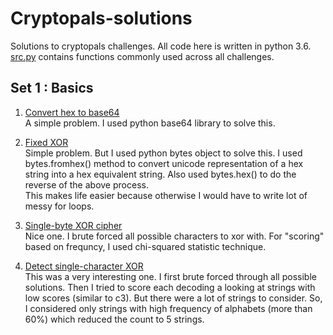 # Cryptopals-solutions

Solutions to cryptopals challenges. All code here is written in python 3.6. [src.py](./src.py) contains functions commonly used across all challenges.

## Set 1 : Basics

1. [Convert hex to base64](./Set1/c1.py)  
A simple problem. I used python base64 library to solve this.

2. [Fixed XOR](./Set1/c2.py)  
Simple problem. But I used python bytes object to solve this. I used bytes.fromhex() method to convert unicode representation of a hex string into a hex equivalent string. Also used bytes.hex() to do the reverse of the above process.   
This makes life easier because otherwise I would have to write lot of messy for loops.

3. [Single-byte XOR cipher](./Set1/c3.py)  
Nice one. I brute forced all possible characters to xor with. For "scoring" based on frequncy, I used chi-squared statistic technique. 

4. [Detect single-character XOR](./Set1/c4.py)  
This was a very interesting one. I first brute forced through all possible solutions. Then I tried to score each decoding a looking at strings with low scores (similar to c3). But there were a lot of strings to consider. So, I considered only strings with high frequency of alphabets (more than 60%) which reduced the count to 5 strings.
